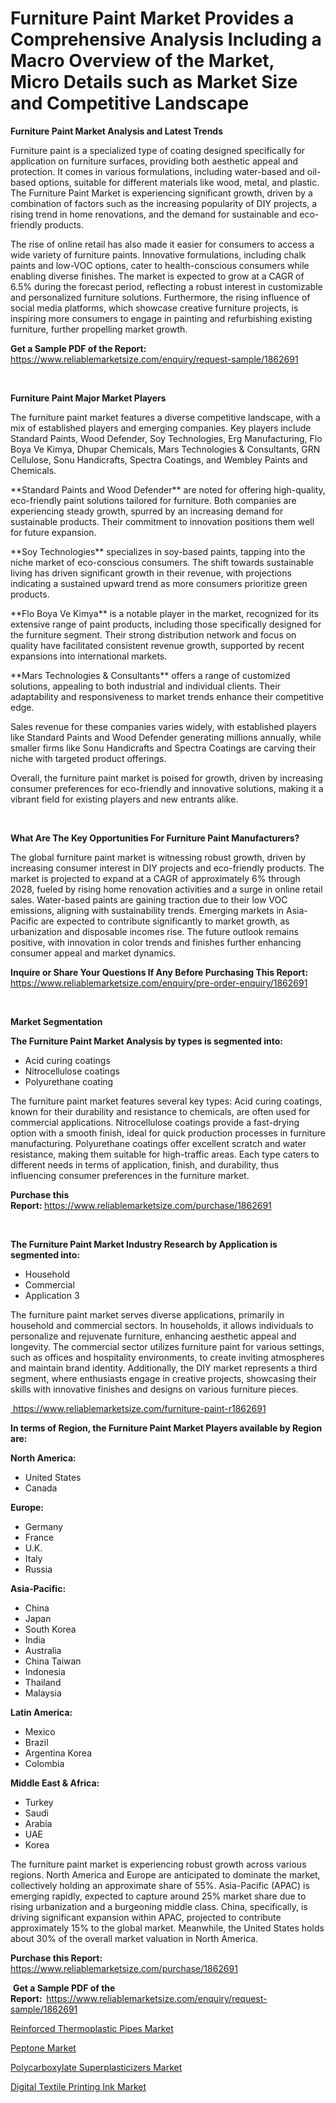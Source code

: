 <p><h1>Furniture Paint Market Provides a Comprehensive Analysis Including a Macro Overview of the Market, Micro Details such as Market Size and Competitive Landscape</h1></p><p><strong>Furniture Paint Market Analysis and Latest Trends</strong></p>
<p><p>Furniture paint is a specialized type of coating designed specifically for application on furniture surfaces, providing both aesthetic appeal and protection. It comes in various formulations, including water-based and oil-based options, suitable for different materials like wood, metal, and plastic. The Furniture Paint Market is experiencing significant growth, driven by a combination of factors such as the increasing popularity of DIY projects, a rising trend in home renovations, and the demand for sustainable and eco-friendly products. </p><p>The rise of online retail has also made it easier for consumers to access a wide variety of furniture paints. Innovative formulations, including chalk paints and low-VOC options, cater to health-conscious consumers while enabling diverse finishes. The market is expected to grow at a CAGR of 6.5% during the forecast period, reflecting a robust interest in customizable and personalized furniture solutions. Furthermore, the rising influence of social media platforms, which showcase creative furniture projects, is inspiring more consumers to engage in painting and refurbishing existing furniture, further propelling market growth.</p></p>
<p><strong>Get a Sample PDF of the Report:&nbsp;</strong> <a href="https://www.reliablemarketsize.com/enquiry/request-sample/1862691?utm_campaign=1991&utm_medium=2&utm_source=Github&utm_content=ia&utm_term=02042025&utm_id=furniture-paint">https://www.reliablemarketsize.com/enquiry/request-sample/1862691</a></p>
<p>&nbsp;</p>
<p><strong>Furniture Paint Major Market Players</strong></p>
<p><p>The furniture paint market features a diverse competitive landscape, with a mix of established players and emerging companies. Key players include Standard Paints, Wood Defender, Soy Technologies, Erg Manufacturing, Flo Boya Ve Kimya, Dhupar Chemicals, Mars Technologies & Consultants, GRN Cellulose, Sonu Handicrafts, Spectra Coatings, and Wembley Paints and Chemicals.</p><p>**Standard Paints and Wood Defender** are noted for offering high-quality, eco-friendly paint solutions tailored for furniture. Both companies are experiencing steady growth, spurred by an increasing demand for sustainable products. Their commitment to innovation positions them well for future expansion.</p><p>**Soy Technologies** specializes in soy-based paints, tapping into the niche market of eco-conscious consumers. The shift towards sustainable living has driven significant growth in their revenue, with projections indicating a sustained upward trend as more consumers prioritize green products.</p><p>**Flo Boya Ve Kimya** is a notable player in the market, recognized for its extensive range of paint products, including those specifically designed for the furniture segment. Their strong distribution network and focus on quality have facilitated consistent revenue growth, supported by recent expansions into international markets.</p><p>**Mars Technologies & Consultants** offers a range of customized solutions, appealing to both industrial and individual clients. Their adaptability and responsiveness to market trends enhance their competitive edge. </p><p>Sales revenue for these companies varies widely, with established players like Standard Paints and Wood Defender generating millions annually, while smaller firms like Sonu Handicrafts and Spectra Coatings are carving their niche with targeted product offerings.</p><p>Overall, the furniture paint market is poised for growth, driven by increasing consumer preferences for eco-friendly and innovative solutions, making it a vibrant field for existing players and new entrants alike.</p></p>
<p>&nbsp;</p>
<p><strong>What Are The Key Opportunities For Furniture Paint Manufacturers?</strong></p>
<p><p>The global furniture paint market is witnessing robust growth, driven by increasing consumer interest in DIY projects and eco-friendly products. The market is projected to expand at a CAGR of approximately 6% through 2028, fueled by rising home renovation activities and a surge in online retail sales. Water-based paints are gaining traction due to their low VOC emissions, aligning with sustainability trends. Emerging markets in Asia-Pacific are expected to contribute significantly to market growth, as urbanization and disposable incomes rise. The future outlook remains positive, with innovation in color trends and finishes further enhancing consumer appeal and market dynamics.</p></p>
<p><strong>Inquire or Share Your Questions If Any Before Purchasing This Report:</strong> <a href="https://www.reliablemarketsize.com/enquiry/pre-order-enquiry/1862691?utm_campaign=1991&utm_medium=2&utm_source=Github&utm_content=ia&utm_term=02042025&utm_id=furniture-paint">https://www.reliablemarketsize.com/enquiry/pre-order-enquiry/1862691</a></p>
<p>&nbsp;</p>
<p><strong>Market Segmentation</strong></p>
<p><strong>The Furniture Paint Market Analysis by types is segmented into:</strong></p>
<p><ul><li>Acid curing coatings</li><li>Nitrocellulose coatings</li><li>Polyurethane coating</li></ul></p>
<p><p>The furniture paint market features several key types: Acid curing coatings, known for their durability and resistance to chemicals, are often used for commercial applications. Nitrocellulose coatings provide a fast-drying option with a smooth finish, ideal for quick production processes in furniture manufacturing. Polyurethane coatings offer excellent scratch and water resistance, making them suitable for high-traffic areas. Each type caters to different needs in terms of application, finish, and durability, thus influencing consumer preferences in the furniture market.</p></p>
<p><strong>Purchase this Report:&nbsp;</strong><a href="https://www.reliablemarketsize.com/purchase/1862691?utm_campaign=1991&utm_medium=2&utm_source=Github&utm_content=ia&utm_term=02042025&utm_id=furniture-paint">https://www.reliablemarketsize.com/purchase/1862691</a></p>
<p>&nbsp;</p>
<p><strong>The Furniture Paint Market Industry Research by Application is segmented into:</strong></p>
<p><ul><li>Household</li><li>Commercial</li><li>Application 3</li></ul></p>
<p><p>The furniture paint market serves diverse applications, primarily in household and commercial sectors. In households, it allows individuals to personalize and rejuvenate furniture, enhancing aesthetic appeal and longevity. The commercial sector utilizes furniture paint for various settings, such as offices and hospitality environments, to create inviting atmospheres and maintain brand identity. Additionally, the DIY market represents a third segment, where enthusiasts engage in creative projects, showcasing their skills with innovative finishes and designs on various furniture pieces.</p></p>
<p><a href="https://www.reliablemarketsize.com/furniture-paint-r1862691?utm_campaign=1991&utm_medium=2&utm_source=Github&utm_content=ia&utm_term=02042025&utm_id=furniture-paint">&nbsp;https://www.reliablemarketsize.com/furniture-paint-r1862691</a></p>
<p><strong>In terms of Region, the Furniture Paint Market Players available by Region are:</strong></p>
<p>
    <p> <strong> North America: </strong>
        <ul>
            <li>United States</li>
            <li>Canada</li>
        </ul>
        </p> 
    <p> <strong> Europe: </strong>
        <ul>
            <li>Germany</li>
            <li>France</li>
            <li>U.K.</li>
            <li>Italy</li>
            <li>Russia</li>
        </ul>
        </p> 
    <p> <strong> Asia-Pacific: </strong>
        <ul>
            <li>China</li>
            <li>Japan</li>
            <li>South Korea</li>
            <li>India</li>
            <li>Australia</li>
            <li>China Taiwan</li>
            <li>Indonesia</li>
            <li>Thailand</li>
            <li>Malaysia</li>
        </ul>
        </p> 
    <p> <strong> Latin America: </strong>
        <ul>
            <li>Mexico</li>
            <li>Brazil</li>
            <li>Argentina Korea</li>
            <li>Colombia</li>
        </ul>
        </p> 
    <p> <strong> Middle East & Africa: </strong>
        <ul>
            <li>Turkey</li>
            <li>Saudi</li>
            <li>Arabia</li>
            <li>UAE</li>
            <li>Korea</li>
        </ul>
    </p>
    </p>
<p><p>The furniture paint market is experiencing robust growth across various regions. North America and Europe are anticipated to dominate the market, collectively holding an approximate share of 55%. Asia-Pacific (APAC) is emerging rapidly, expected to capture around 25% market share due to rising urbanization and a burgeoning middle class. China, specifically, is driving significant expansion within APAC, projected to contribute approximately 15% to the global market. Meanwhile, the United States holds about 30% of the overall market valuation in North America.</p></p>
<p><strong>Purchase this Report: </strong><a href="https://www.reliablemarketsize.com/purchase/1862691?utm_campaign=1991&utm_medium=2&utm_source=Github&utm_content=ia&utm_term=02042025&utm_id=furniture-paint">https://www.reliablemarketsize.com/purchase/1862691</a></p>
<p>&nbsp;<strong>Get a Sample PDF of the Report:&nbsp;&nbsp;</strong><a href="https://www.reliablemarketsize.com/enquiry/request-sample/1862691?utm_campaign=1991&utm_medium=2&utm_source=Github&utm_content=ia&utm_term=02042025&utm_id=furniture-paint">https://www.reliablemarketsize.com/enquiry/request-sample/1862691</a></p>
<p><strong></strong></p>
<p><p><a href="https://github.com/countpapajwp/Market-Research-Report-List-1/blob/main/reinforced-thermoplastic-pipes-market.md?utm_campaign=1991&utm_medium=2&utm_source=Github&utm_content=ia&utm_term=02042025&utm_id=furniture-paint">Reinforced Thermoplastic Pipes Market</a></p><p><a href="https://github.com/fallalenoswG/Market-Research-Report-List-1/blob/main/peptone-market.md?utm_campaign=1991&utm_medium=2&utm_source=Github&utm_content=ia&utm_term=02042025&utm_id=furniture-paint">Peptone Market</a></p><p><a href="https://github.com/YashRP12/Market-Research-Report-List-7/blob/main/polycarboxylate-superplasticizers-market.md?utm_campaign=1991&utm_medium=2&utm_source=Github&utm_content=ia&utm_term=02042025&utm_id=furniture-paint">Polycarboxylate Superplasticizers Market</a></p><p><a href="https://github.com/gfellcincot4/Market-Research-Report-List-1/blob/main/digital-textile-printing-ink-market.md?utm_campaign=1991&utm_medium=2&utm_source=Github&utm_content=ia&utm_term=02042025&utm_id=furniture-paint">Digital Textile Printing Ink Market</a></p></p>